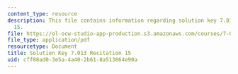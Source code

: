 ```yaml
---
content_type: resource
description: This file contains information regarding solution key 7.013 recitation
  15.
file: https://ol-ocw-studio-app-production.s3.amazonaws.com/courses/7-013-introductory-biology-spring-2013/cff08ad03e5a4a402b618a513664e90a_MIT7_013S12_RecitatSol_15.pdf
file_type: application/pdf
resourcetype: Document
title: Solution Key 7.013 Recitation 15
uid: cff08ad0-3e5a-4a40-2b61-8a513664e90a
---
```

